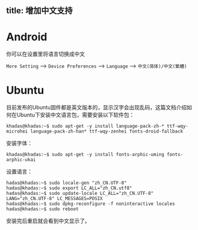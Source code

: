 title: 增加中文支持
---

# Android

你可以在设置里将语言切换成中文

`More Setting` --> `Device Preferences` --> `Language` --> `中文(简体)/中文(繁軆)`

# Ubuntu

目前发布的Ubuntu固件都是英文版本的，显示汉字会出现乱码，这篇文档介绍如何在Ubuntu下安装中文语言包，需要安装以下软件包：
```
khadas@khadas:~$ sudo apt-get -y install language-pack-zh-* ttf-wqy-microhei language-pack-zh-han* ttf-wqy-zenhei fonts-droid-fallback
```

安装字体：
```
khadas@khadas:~$ sudo apt-get -y install fonts-arphic-uming fonts-arphic-ukai
```

设置语言：
```
hadas@khadas:~$ sudo locale-gen "zh_CN.UTF-8"
hadas@khadas:~$ sudo export LC_ALL="zh_CN.utf8"
hadas@khadas:~$ sudo update-locale LC_ALL="zh_CN.UTF-8" LANG="zh_CN.UTF-8" LC_MESSAGES=POSIX
hadas@khadas:~$ sudo dpkg-reconfigure -f noninteractive locales
hadas@khadas:~$ sudo reboot
```

安装完后重启就会看到中文显示了。
